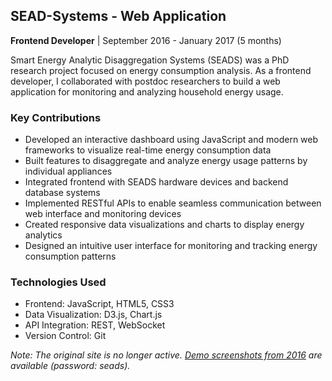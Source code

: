 ## SEAD-Systems - Web Application

**Frontend Developer** | September 2016 - January 2017 (5 months)

Smart Energy Analytic Disaggregation Systems (SEADS) was a PhD research project focused on energy consumption analysis. As a frontend developer, I collaborated with postdoc researchers to build a web application for monitoring and analyzing household energy usage.

### Key Contributions

- Developed an interactive dashboard using JavaScript and modern web frameworks to visualize real-time energy consumption data
- Built features to disaggregate and analyze energy usage patterns by individual appliances
- Integrated frontend with SEADS hardware devices and backend database systems
- Implemented RESTful APIs to enable seamless communication between web interface and monitoring devices
- Created responsive data visualizations and charts to display energy analytics
- Designed an intuitive user interface for monitoring and tracking energy consumption patterns

### Technologies Used
- Frontend: JavaScript, HTML5, CSS3
- Data Visualization: D3.js, Chart.js
- API Integration: REST, WebSocket
- Version Control: Git

*Note: The original site is no longer active. [Demo screenshots from 2016](https://www.dropbox.com/scl/fo/n38ld6hcqp3x6nfzmfgys/AC1RztgWZITCO4LZgC5L4R0?rlkey=wq23a5386vwzajyxpxl9y8tcv&st=60ik8892&dl=0) are available (password: seads).*